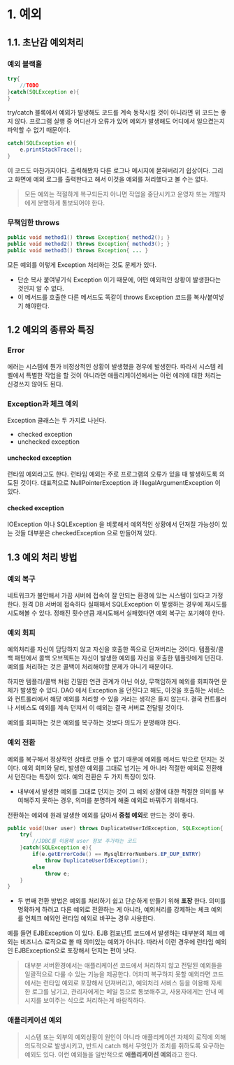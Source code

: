 # 1. 예외

## 1.1. 초난감 예외처리

### 예외 블랙홀

```java
try{
    //TODO
}catch(SQLException e){
}
```

try/catch 블록에서 예외가 발생해도 코드를 계속 동작시킬 것이 아니라면 위 코드는 좋지 않다.
프로그램 실행 중 어디선가 오류가 있어 예외가 발생해도 어디에서 일으켰는지 파악할 수 없기 때문이다.

```java
catch(SQLException e){
    e.printStackTrace();
}
```

이 코드도 마찬가지이다. 출력해봤자 다른 로그나 메시지에 묻혀버리기 쉽상이다.
그리고 화면에 예외 로그를 출력한다고 해서 이것을 예외를 처리했다고 볼 수는 없다.
> 모든 예외는 적절하게 복구되든지 아니면 작업을 중단시키고 운영자 또는 개발자에게 분명하게 통보되어야 한다.

### 무책임한 throws

```java
public void method1() throws Exception{ method2(); }
public void method2() throws Exception{ method3(); }
public void method3() throws Exception{ ... }
```

모든 예외를 이렇게 Exception 처리하는 것도 문제가 있다.
- 단순 복사 붙여넣기식 Exception 이기 때문에, 어떤 예외적인 상황이 발생한다는 것인지 알 수 없다.
- 이 메서드를 호출한 다른 메서드도 똑같이 throws Exception 코드를 복사/붙여넣기 해야한다.

## 1.2 예외의 종류와 특징

### Error

에러는 시스템에 뭔가 비정상적인 상황이 발생했을 경우에 발생한다.
따라서 시스템 레벨에서 특별한 작업을 할 것이 아니라면 애플리케이션에서는 이런 에러에 대한 처리는 신경쓰지 않아도 된다.

### Exception과 체크 예외

Exception 클래스는 두 가지로 나뉜다.

- checked exception
- unchecked exception

#### unchecked exception

런타임 예외라고도 한다. 런타임 예외는 주로 프로그램의 오류가 있을 때 발생하도록 의도된 것이다.
대표적으로 NullPointerException 과 IllegalArgumentException 이 있다.

#### checked exception

IOException 이나 SQLException 을 비롯해서 예외적인 상황에서 던져질 가능성이 있는 것들 대부분은
checkedException 으로 만들어져 있다.

## 1.3 예외 처리 방법

### 예외 복구

네트워크가 불안해서 가끔 서버에 접속이 잘 안되는 환경에 있는 시스템이 있다고 가정한다.
원격 DB 서버에 접속하다 실패해서 SQLException 이 발생하는 경우에 재시도를 시도해볼 수 있다.
정해진 횟수만큼 재시도해서 실패했다면 예외 복구는 포기해야 한다.

### 예외 회피

예외처리를 자신이 담당하지 않고 자신을 호출한 쪽으로 던져버리는 것이다.
템플릿/콜백 패턴에서 콜백 오브젝트는 자신이 발생한 예외를 자신을 호출한 템플릿에게 던진다.
예외를 처리하는 것은 콜백이 처리해야할 문제가 아니기 때문이다.

하지만 템플리/콜백 처럼 긴밀한 연관 관계가 아닌 이상, 무책임하게 예외를 회피하면 문제가 발생할 수 있다.
DAO 에서 Exception 을 던진다고 해도, 이것을 호출하는 서비스와 컨트롤러에서 해당 예외를 처리할 수 있을 거라는
생각은 들지 않는다. 결국 컨트롤러나 서비스도 예외를 계속 던져서 이 예외는 결국 서버로 전달될 것이다.

예외를 회피하는 것은 예외를 복구하는 것보다 의도가 분명해야 한다.

### 예외 전환

예외를 복구해서 정상적인 상태로 만들 수 없기 때문에 예외를 메서드 밖으로 던지는 것이다.
예외 회피와 달리, 발생한 예외를 그대로 넘기는 게 아니라 적절한 예외로 전환해서 던진다는 특징이 있다.
예외 전환은 두 가지 특징이 있다.

- 내부에서 발생한 예외를 그대로 던지는 것이 그 예외 상황에 대한 적절한 의미를 부여해주지 못하는 경우,
의미를 분명하게 해줄 예외로 바꿔주기 위해서다.

전환하는 예외에 원래 발생한 예외를 담아서 **중첩 예외**로 만드는 것이 좋다.

```java
public void(User user) throws DuplicateUserIdException, SQLException{
    try{
        //JDBC를 이용해 user 정보 추가하는 코드    
    }catch(SQLException e){
        if(e.getErrorCode() == MysqlErrorNumbers.EP_DUP_ENTRY)
            throw DuplicateUserIdException();
        else
            throw e;
    }
}
```

- 두 번째 전환 방법은 예외를 처리하기 쉽고 단순하게 만들기 위해 **포장** 한다.
의미를 명확하게 하려고 다른 예외로 전환하는 게 아니라, 예외처리를 강제하는 체크 예외를 언체크 예외인 런타임 예외로 바꾸는 경우 사용한다.

예를 들면 EJBException 이 있다. EJB 컴포넌트 코드에서 발생하는 대부분의 체크 예외는 비즈니스 로직으로 볼 때 의미있는 예외가 아니다.
따라서 이런 경우에 런타임 예외인 EJBException으로 포장해서 던지는 편이 낫다.

> 대부분 서버환경에서는 애플리케이션 코드에서 처리하지 않고 전달된 예외들을 일괄적으로 다룰 수 있는 기능을 제공한다.
> 어차피 복구하지 못할 예외라면 코드에서는 런타임 예외로 포장해서 던져버리고, 예외처리 서비스 등을 이용해 자세한 로그를 남기고,
> 관리자에게는 메일 등으로 통보해주고, 사용자에게는 안내 메시지를 보여주는 식으로 처리하는게 바람직하다.


### 애플리케이션 예외

> 시스템 또는 외부의 예외상황이 원인이 아니라 애플리케이션 자체의 로직에 의해 의도적으로 발생시키고,
> 반드시 catch 해서 무엇인가 조치를 취하도록 요구하는 예외도 있다. 이런 예외들을 일반적으로 **애플리케이션 예외**라고 한다.



